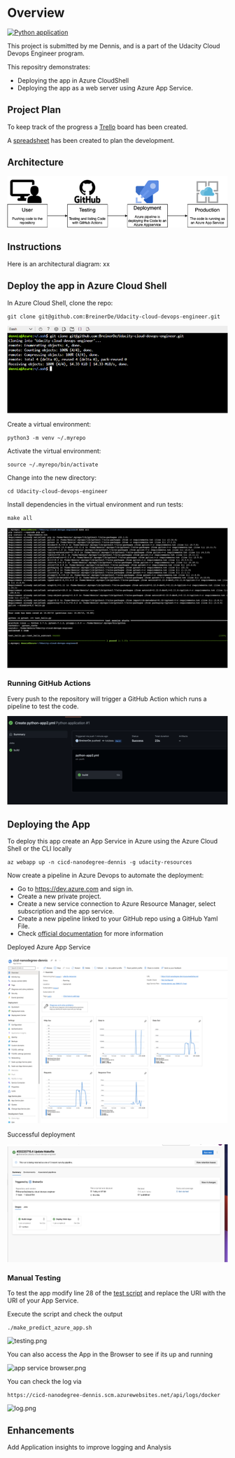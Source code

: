 
# Overview

[![Python application](https://github.com/BreinerDe/Udacity-cloud-devops-engineer/actions/workflows/python-app2.yml/badge.svg)](https://github.com/BreinerDe/Udacity-cloud-devops-engineer/actions/workflows/python-app2.yml)

This project is submitted by me Dennis, and is a part of the Udacity Cloud Devops Engineer program.


This repositry demonstrates:
- Deploying the app in Azure CloudShell
- Deploying the app as a web server using Azure App Service.
 

## Project Plan

To keep track of the progress a [Trello](https://trello.com/b/TmjHDSjs/udacity-project-2) board has been created.

A [spreadsheet](Udacity-project-2-spreadsheet.xlsx) has been created to plan the development.


## Architecture

![architecture diagram  ](https://raw.githubusercontent.com/BreinerDe/Udacity-cloud-devops-engineer/main/screenshots/architecture%20diagram.png)


## Instructions

Here is an architectural diagram:
xx

## Deploy the app in Azure Cloud Shell

In Azure Cloud Shell, clone the repo:
```
git clone git@github.com:BreinerDe/Udacity-cloud-devops-engineer.git
```
![git clone cloudshell.png](https://raw.githubusercontent.com/BreinerDe/Udacity-cloud-devops-engineer/main/screenshots/git%20clone%20cloudshell.png)

Create a virtual environment:
```
python3 -m venv ~/.myrepo
```
Activate the virtual environment:
```
source ~/.myrepo/bin/activate
```
Change into the new directory:
```
cd Udacity-cloud-devops-engineer
```
Install dependencies in the virtual environment and run tests:
```
make all
```

![pass test cloudshell.png](https://raw.githubusercontent.com/BreinerDe/Udacity-cloud-devops-engineer/main/screenshots/pass%20test%20cloudshell.png)

### Running GitHub Actions

Every push to the repository will trigger a GitHub Action which runs a pipeline to test the code.

![passing github action.png](https://raw.githubusercontent.com/BreinerDe/Udacity-cloud-devops-engineer/main/screenshots/passing%20github%20action.png)



## Deploying the App

To deploy this app create an App Service in Azure using the Azure Cloud Shell or the CLI locally
```
az webapp up -n cicd-nanodegree-dennis -g udacity-resources
```

Now create a pipeline in Azure Devops to automate the deployment:

* Go to https://dev.azure.com and sign in.
* Create a new private project. 
* Create a new service connection to Azure Resource Manager, select subscription and the app service.
* Create a new pipeline linked to your GitHub repo using a GitHub Yaml File.
* Check [official documentation](https://docs.microsoft.com/en-us/azure/devops/pipelines/ecosystems/python-webapp?view=azure-devops) for more information 

Deployed Azure App Service

![azure app service.png](https://raw.githubusercontent.com/BreinerDe/Udacity-cloud-devops-engineer/main/screenshots/azrue%20app%20service.png)

Successful deployment

![passing github action.png](https://raw.githubusercontent.com/BreinerDe/Udacity-cloud-devops-engineer/main/screenshots/successful%20deployment.png)

### Manual Testing

To test the app modify line 28 of the [test script](./make_predict_azure_app.sh) and replace the URI with the URI of your App Service.

Execute the script and check the output
```
./make_predict_azure_app.sh     
````

![testing.png](https://raw.githubusercontent.com/BreinerDe/Udacity-cloud-devops-engineer/main/screenshots/testing.png)

You can also access the App in the Browser to see if its up and running

![app service browser.png](https://raw.githubusercontent.com/BreinerDe/Udacity-cloud-devops-engineer/main/screenshots/app%20service%20browser.png)


You can check the log via 

```
https://cicd-nanodegree-dennis.scm.azurewebsites.net/api/logs/docker
```
![log.png](https://raw.githubusercontent.com/BreinerDe/Udacity-cloud-devops-engineer/main/screenshots/log.png)

## Enhancements

Add Application insights to improve logging and Analysis




